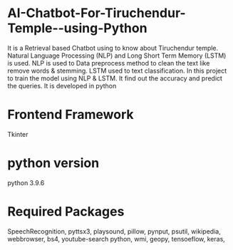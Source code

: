 # AI-Chatbot-For-Tiruchendur-Temple--using-Python
It is a Retrieval based Chatbot using to know about Tiruchendur temple. Natural Language Processing  (NLP) and Long Short Term Memory (LSTM) is used.  NLP is used to Data preprocess method to clean  the text like remove words &amp; stemming. LSTM used to text classification. In this project to train the model using NLP &amp; LSTM. It find out the accuracy and predict the queries. It is developed in python

# Frontend Framework
Tkinter

# python version
python 3.9.6

# Required Packages
SpeechRecognition,
pyttsx3,
playsound,
pillow,
pynput,
psutil,
wikipedia,
webbrowser,
bs4,
youtube-search python,
wmi,
geopy,
tensoeflow,
keras,

